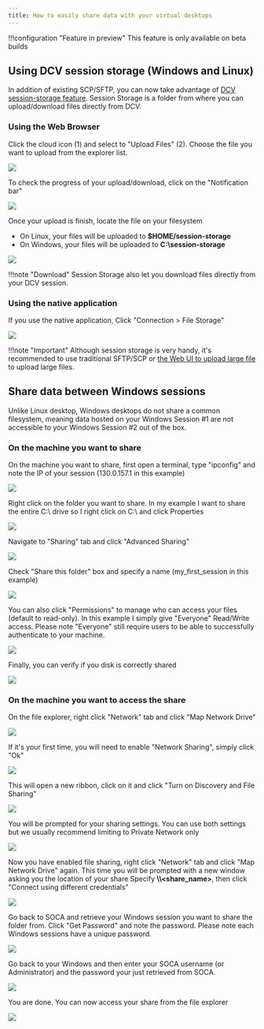 ```yaml
---
title: How to easily share data with your virtual desktops
---
```


!!!configuration "Feature in preview"
    This feature is only available on beta builds
    
    
## Using DCV session storage (Windows and Linux)

In addition of existing SCP/SFTP, you can now take advantage of [DCV session-storage feature](https://docs.aws.amazon.com/dcv/latest/adminguide/manage-storage.html). Session Storage is a folder from where you can upload/download files directly from DCV.

### Using the Web Browser

Click the  cloud icon (1) and select to "Upload Files" (2). Choose the file you want to upload from the explorer list.

![](../imgs/session-storage-1.png)

To check the progress of your upload/download, click on the "Notification bar"

![](../imgs/session-storage-2.png)

Once your upload is finish, locate the file on your filesystem

- On Linux, your files will be uploaded to **$HOME/session-storage**
- On Windows, your files will be uploaded to **C:\session-storage**

![](../imgs/session-storage-4.png)

!!!note "Download"
    Session Storage also let you download files directly from your DCV session.

### Using the native application

If you use the native application, Click "Connection > File Storage"

![](../imgs/session-storage-3.png)



!!!note "Important"
    Although session storage is very handy, it's recommended to use traditional SFTP/SCP or [the Web UI to upload large file](../../web-interface/my-files/) to upload large files.

## Share data between Windows sessions

Unlike Linux desktop, Windows desktops do not share a common filesystem, meaning data hosted on your Windows Session #1 are not accessible to your Windows Session #2 out of the box. 

### On the machine you want to share

On the machine you want to share, first open a terminal, type "ipconfig" and note the IP of your session (130.0.157.1 in this example)

![](../imgs/windows-share-1.png)

Right click on the folder you want to share. In my example I want to share the entire C:\ drive so I right click on C:\ and click Properties

![](../imgs/windows-share-2.png)

Navigate to "Sharing" tab and click "Advanced Sharing"

![](../imgs/windows-share-3.png)

Check "Share this folder" box and specify a name (my_first_session in this example)

![](../imgs/windows-share-4.png)

You can also click "Permissions" to manage who can access your files (default to read-only). In this example I simply give "Everyone" Read/Write access. Please note "Everyone" still require users to be able to successfully authenticate to your machine.

![](../imgs/windows-share-14.png)

Finally, you can verify if you disk is correctly shared

![](../imgs/windows-share-5.png)


### On the machine you want to access the share

On the file explorer, right click "Network" tab and click "Map Network Drive"

![](../imgs/windows-share-9.png)

If it's your first time, you will need to enable "Network Sharing", simply click "Ok"

![](../imgs/windows-share-6.png)

This will open a new ribbon, click on it and click "Turn on Discovery and File Sharing"

![](../imgs/windows-share-7.png)

You will be prompted for your sharing settings. You can use both settings but we usually recommend limiting to Private Network only

![](../imgs/windows-share-8.png)

Now you have enabled file sharing, right click "Network" tab and click "Map Network Drive" again. This time you will be prompted with a new window asking you the location of your share
Specify **\\<ip>\\<share_name>**, then click "Connect using different credentials"

![](../imgs/windows-share-10.png)

Go back to SOCA and retrieve your Windows session you want to share the folder from. Click "Get Password" and note the password. Please note each Windows sessions have a unique password.

![](../imgs/windows-share-11.png)

Go back to your Windows and then enter your SOCA username (or Administrator) and the password your just retrieved from SOCA.

![](../imgs/windows-share-12.png)

You are done. You can now access your share from the file explorer

![](../imgs/windows-share-13.png)